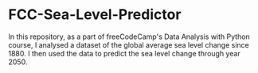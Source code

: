 # FCC-Sea-Level-Predictor
In this repository, as a part of freeCodeCamp's Data Analysis with Python course, I analysed a dataset of the global average sea level change since 1880. I then used the data to predict the sea level change through year 2050.

